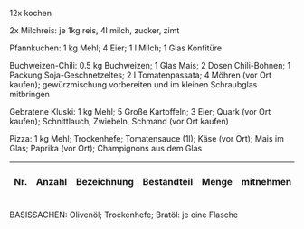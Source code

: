 12x kochen

2x Milchreis: je 1kg reis, 4l milch, zucker, zimt

Pfannkuchen: 1 kg Mehl; 4 Eier; 1 l Milch; 1 Glas Konfitüre

Buchweizen-Chili: 0.5 kg Buchweizen; 1 Glas Mais; 2 Dosen Chili-Bohnen; 1 Packung Soja-Geschnetzeltes; 2 l Tomatenpassata; 4 Möhren (vor Ort kaufen); gewürzmischung vorbereiten und im kleinen Schraubglas mitbringen

Gebratene Kluski: 1 kg Mehl; 5 Große Kartoffeln; 3 Eier; Quark (vor Ort kaufen); Schnittlauch, Zwiebeln, Schmand (vor Ort kaufen)

Pizza: 1 kg Mehl; Trockenhefe; Tomatensauce (1l); Käse (vor Ort); Mais im Glas; Paprika (vor Ort); Champignons aus dem Glas

| Nr. | Anzahl | Bezeichnung | Bestandteil | Menge | mitnehmen | vor-Ort-Kauf | Bemerkungen |
| --- | ------ | ----------- | ----------- | ----- | --------- | ------------ | ----------- |





BASISSACHEN:
Olivenöl; Trockenhefe; Bratöl: je eine Flasche
